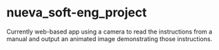 # nueva_soft-eng_project
Currently web-based app using a camera to read the instructions from a manual and output an animated image demonstrating those instructions.
